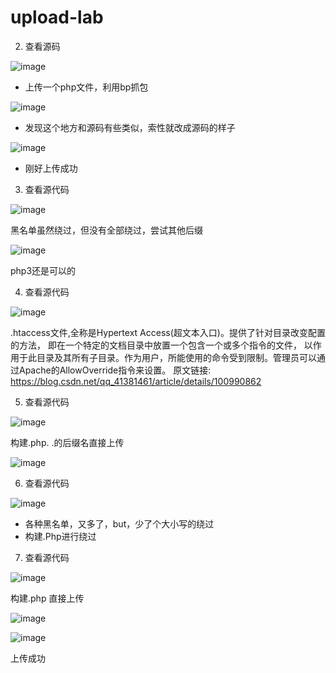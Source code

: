 # upload-lab
2. 查看源码

![image](https://user-images.githubusercontent.com/76896357/114292010-3c3c9880-9abe-11eb-92a2-03e3e6d93e70.png)

* 上传一个php文件，利用bp抓包

![image](https://user-images.githubusercontent.com/76896357/114292062-9a697b80-9abe-11eb-8b46-cc15ba5ad72f.png)

* 发现这个地方和源码有些类似，索性就改成源码的样子

![image](https://user-images.githubusercontent.com/76896357/114292083-bcfb9480-9abe-11eb-9a03-2715d212d74e.png)

* 刚好上传成功

3. 查看源代码

![image](https://user-images.githubusercontent.com/76896357/114292260-d9e49780-9abf-11eb-9a67-aff585598602.png)

黑名单虽然绕过，但没有全部绕过，尝试其他后缀

![image](https://user-images.githubusercontent.com/76896357/114292377-abb38780-9ac0-11eb-8901-500be4f1f457.png)

php3还是可以的

4. 查看源代码

![image](https://user-images.githubusercontent.com/76896357/114292501-752a3c80-9ac1-11eb-9b60-f515bb580a24.png)

.htaccess文件,全称是Hypertext Access(超文本入口)。提供了针对目录改变配置的方法， 即在一个特定的文档目录中放置一个包含一个或多个指令的文件， 以作用于此目录及其所有子目录。作为用户，所能使用的命令受到限制。管理员可以通过Apache的AllowOverride指令来设置。
原文链接:
  https://blog.csdn.net/qq_41381461/article/details/100990862
  
5. 查看源代码

![image](https://user-images.githubusercontent.com/76896357/114293312-a3ab1600-9ac7-11eb-8fdc-d60717f18781.png)

构建.php. .的后缀名直接上传

![image](https://user-images.githubusercontent.com/76896357/114293351-ecfb6580-9ac7-11eb-960f-9f878f0a5a44.png)

  
6. 查看源代码

![image](https://user-images.githubusercontent.com/76896357/114293148-524e5700-9ac6-11eb-881e-28deea048f1a.png)

* 各种黑名单，又多了，but，少了个大小写的绕过
* 构建.Php进行绕过

7. 查看源代码

![image](https://user-images.githubusercontent.com/76896357/114293377-3350c480-9ac8-11eb-8713-504770fab9ac.png)

构建.php 直接上传

![image](https://user-images.githubusercontent.com/76896357/114293465-c853bd80-9ac8-11eb-826e-586f3a621efd.png)


![image](https://user-images.githubusercontent.com/76896357/114293157-7c077e00-9ac6-11eb-82d3-f7c4184cf647.png)

上传成功

